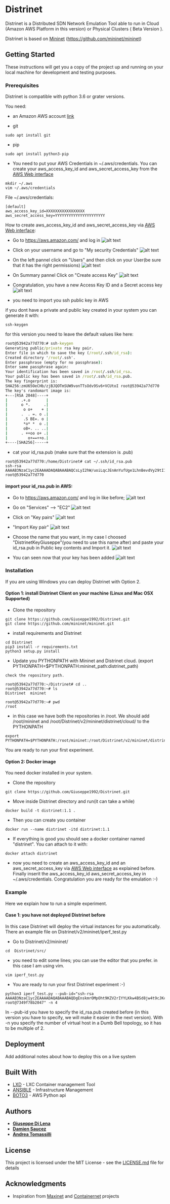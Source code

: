 # Distrinet

Distrinet is a Distributed SDN Network Emulation Tool able to run in Cloud (Amazon AWS Platform in this version) or Physical Clusters ( Beta Version ).

Distrinet is based on [Mininet](http://mininet.org) (https://github.com/mininet/mininet)


## Getting Started

These instructions will get you a copy of the project up and running on your local machine for development and testing purposes.

### Prerequisites
Distrinet is compatible with python 3.6 or grater versions.

You need:
* an Amazon AWS account [link](https://aws.amazon.com/)

* git
```
sudo apt install git
```

* pip
```
sudo apt install python3-pip
```


* You need to put your AWS Credentials in ~/.aws/credentials.
You can create your aws_access_key_id and aws_secret_access_key from the [AWS Web interface](https://aws.amazon.com/)
```
mkdir ~/.aws
vim ~/.aws/credentials
```

File ~/.aws/credentials:
```
[default]
aws_access_key_id=XXXXXXXXXXXXXXXXX
aws_secret_access_key=YYYYYYYYYYYYYYYYYYYYYY
```

How to create aws_access_key_id and aws_secret_access_key via [AWS Web interface](https://aws.amazon.com/):

* Go to https://aws.amazon.com/ and log in
![alt text](img/Step1.png)

* Click on your username and go to "My security Credentials"
![alt text](img/Step2.png)

* On the left pannel click on "Users" and then click on your User(be sure that it has the right permissions)
![alt text](img/Step3.png)

* On Summary pannel Click on "Create access Key"
![alt text](img/Step4.png)

* Congratulation, you have a new Access Key ID and a Secret access key 
![alt text](img/Step5.png)

* you need to import you ssh public key in AWS

if you dont have a private and public key created in your system you can generate it with:
```
ssh-keygen
```

for this version you need to leave the default values like here:
```bat
root@53942a77d770:# ssh-keygen
Generating public/private rsa key pair.
Enter file in which to save the key (/root/.ssh/id_rsa):
Created directory '/root/.ssh'.
Enter passphrase (empty for no passphrase):
Enter same passphrase again:
Your identification has been saved in /root/.ssh/id_rsa.
Your public key has been saved in /root/.ssh/id_rsa.pub.
The key fingerprint is:
SHA256:zmU65OeCHb/zjBJQOTmSUW9vonTTsOdv9Sv6+VCUtoI root@53942a77d770
The key's randomart image is:
+---[RSA 2048]----+
|      .+.o       |
|      o *.      .|
|       o o+    + |
|      .  . =. o .|
|       .S BE=. o |
|       *o* *  o .|
|       oB+. .. ..|
|      . ++oo o+ .|
|         o+==++o.|
+----[SHA256]-----+
```

* cat your id_rsa.pub (make sure that the extension is .pub)
```
root@53942a77d770:/home/Distrinet# cat ~/.ssh/id_rsa.pub
ssh-rsa AAAAB3NzaC1yc2EAAAADAQABAAABAQCsLyI2hW/uoiLqcJEnAnYufUge1LhnBevdVy29tI1r93KFcQrspE2LwuwWhVxtC4QdhIIcZ1nfN5zTIWhOkIUXEc3oZcu/JEMix+ygJXoW53/6gKC/hPqZPT+d2ahyoXw+zYqOjBp3VjhHG32jfQE5oGhU3nSTVrdPj3BEnJJ0o4WHyLiwRxv5z2aATS7b0ziYU2f3Zwdf3s+zJ54Ois6/c6TtTGI0B8p2zr4CrsK5pCaUnlW0/sgOsS98wAP1NjxDxPUak2cr8ZbMA7TWLUXO11HAZaW2qgqxImsg90Wf4RQkX5GesmTglSl0W/t3Jg+3Q4idX4PgRzPl4GAMvJp7 root@53942a77d770
```

#### import  your id_rsa.pub in AWS:
* Go to https://aws.amazon.com/ and log in like before;
![alt text](img/Step1.png)

* Go on "Services" --> "EC2"
![alt text](img/Key1.png)

* Click on "Key pairs"
![alt text](img/Key2.png)

* "Import Key pair"
![alt text](img/Key3.png)

* Choose the name that you want, in my case I choosed "DistrinetKeyGiuseppe"(you need to use this name after) and paste your id_rsa.pub in Public key contents and Import it.
![alt text](img/Key4.png)

* You can seen now that your key has been added
![alt text](img/Key5.png)


### Installation
If you are using Windows you can deploy Distrinet with Option 2.

#### Option 1: install Distrinet Client on your machine (Linux and Mac OSX Supported)

* Clone the repository

```
git clone https://github.com/Giuseppe1992/Distrinet.git
git clone https://github.com/mininet/mininet.git
```


* install requirements and Distrinet

```
cd Distrinet
pip3 install -r requirements.txt
python3 setup.py install
```

* Update you PYTHONPATH with Mininet and Distrinet cloud. (export PYTHONPATH=$PYTHONPATH:mininet_path:distrinet_path)

```
check the repository path.

root@53942a77d770:~/Distrinet# cd ..
root@53942a77d770:~# ls
Distrinet  mininet

root@53942a77d770:~# pwd
/root
```
* in this case we have both the repositories in /root. We should add /root/mininet and /root/Distrinet/v2/mininet/distrinet/cloud/
to the PYTHONPATH

```
export PYTHONPATH=$PYTHONPATH:/root/mininet:/root/Distrinet/v2/mininet/distrinet/cloud/
```

You are ready to run your first experiment.

#### Option 2: Docker image
You need docker installed in your system.

* Clone the repository

```
git clone https://github.com/Giuseppe1992/Distrinet.git
```

* Move inside Distrinet directory and run(it can take a while)
```
docker build -t distrinet:1.1 .
```

* Then you can create you container
```
docker run --name distrinet -itd distrinet:1.1
```
* If everything is good you should see a docker container named "distrinet". You can attach to it with:
```
docker attach distrinet
```

* now you need to create an aws_access_key_id and an aws_secret_access_key via
 [AWS Web interface](https://aws.amazon.com/) as explained before.
 Finally inserit the aws_access_key_id aws_secret_access_key in ~/.aws/credentials.
 Congratulation you are ready for the emulation :-)


### Example

Here we explain how to run a simple experiment.

#### Case 1: you have not deployed Distrinet before
In this case Distrinet will deploy the virtual instances for you automatically. There an example file on Distrinet/v2/mininet/iperf_test.py
* Go to Distrinet/v2/mininet/
```
cd  Distrinet/src/
```

* you need to edit some lines; you can use the editor that you prefer. in this case I am using vim.
```
vim iperf_test.py
```

* You are ready to run your first Distrinet experiment :-)
```
python3 iperf_test.py --pub-id="ssh-rsa AAAAB3NzaC1yc2EAAAADAQABAAABAQDgEnskmrOMpOht9KZV2rIYYLKkw4BSd8jw4t9cJKclE9BEFyPFr4H4O0KR85BP64dXQgAYumHv9ufnNe1jntLhilFql2uXmLcaJv5nDFdn7YEd01GUN2QUkNy6yguTO8QGmqnpKYxYiKz3b8mWDWY2vXaPvtHksaGJu2BFranA3dEuCFsVEP4U295z6LfG3K0vr+M0xawhJ8GRUnX+EyjK5rCOn0Nc04CmSVjIpNazyXyni4cW4q8FUADtxoi99w9fVIlFcdMAgoS65FxAxOF11bM6EzbJczdN4d9IjS4NPBqcWjwCH14ZWUAXvv3t090tUQOLGdDOih+hhPjHTAZt root@7349f78b2047" -n 4
```
In --pub-id you have to specify the id_rsa.pub created before (in this version you have to specify, we will make it easier in the next version).
With -n you specify the number of virtual host in a Dumb Bell topology, so it has to be multiple of 2.

## Deployment

Add additional notes about how to deploy this on a live system

## Built With

* [LXD](https://linuxcontainers.org/#LXD) - LXC Container management Tool
* [ANSIBLE](https://www.ansible.com) - Infrastructure Management
* [BOTO3](https://boto3.amazonaws.com/v1/documentation/api/latest/index.html?id=docs_gateway) - AWS Python api


## Authors

* **[Giuseppe Di Lena](mailto:giuseppe.di-lena@inria.fr)** 
* **[Damien Saucez](mailto:damien.saucez@inria.fr)**
* **[Andrea Tomassilli](mailto:andrea.tomassilli@gmail.com)**

## License

This project is licensed under the MIT License - see the [LICENSE.md](LICENSE.md) file for details

## Acknowledgments

* Inspiration from [Maxinet](https://maxinet.github.io) and [Containernet](https://containernet.github.io) projects
